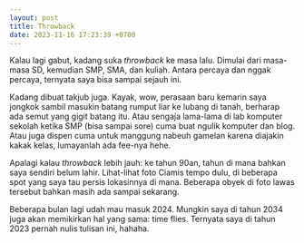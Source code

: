 ```yaml
---
layout: post
title: Throwback
date: 2023-11-16 17:23:39 +0700
---
```


Kalau lagi gabut, kadang suka *throwback* ke masa lalu. Dimulai dari masa-masa SD, kemudian SMP, SMA, dan kuliah. Antara percaya dan nggak percaya, ternyata saya bisa sampai sejauh ini.

Kadang dibuat takjub juga. Kayak, wow, perasaan baru kemarin saya jongkok sambil masukin batang rumput liar ke lubang di tanah, berharap ada semut yang gigit batang itu. Atau sengaja lama-lama di lab komputer sekolah ketika SMP (bisa sampai sore) cuma buat ngulik komputer dan blog. Atau juga dispen cuma untuk manggung nabeuh gamelan karena diajakin kakak kelas, lumayanlah ada fee-nya hehe.

Apalagi kalau *throwback* lebih jauh: ke tahun 90an, tahun di mana bahkan saya sendiri belum lahir. Lihat-lihat foto Ciamis tempo dulu, di beberapa spot yang saya tau persis lokasinnya di mana. Beberapa obyek di foto lawas tersebut bahkan masih ada sampai sekarang.

Beberapa bulan lagi udah mau masuk 2024. Mungkin saya di tahun 2034 juga akan memikirkan hal yang sama: time flies. Ternyata saya di tahun 2023 pernah nulis tulisan ini, hahaha.